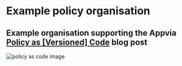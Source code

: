 # Example policy organisation

## Example organisation supporting the Appvia [Policy as \[Versioned\] Code](https://www.appvia.io/blog/policy-as-versioned-code) blog post

![policy as code image](https://www.appvia.io/media/pages/blog/policy-as-versioned-code/fabcbcd5e7-1644312735/policy-1200x.jpg)
